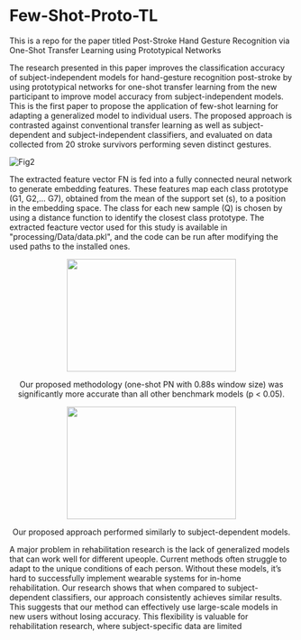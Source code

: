 # Few-Shot-Proto-TL
This is a repo for the paper titled Post-Stroke Hand Gesture Recognition via One-Shot Transfer Learning using Prototypical Networks

The research presented in this paper improves the classification accuracy of subject-independent models for hand-gesture recognition post-stroke by using prototypical networks for one-shot transfer learning from the new participant to improve model accuracy from subject-independent models. This is the first paper to propose the application of few-shot learning for adapting a generalized model to individual users. The proposed approach is contrasted against conventional transfer learning as well as subject-dependent and subject-independent classifiers, and evaluated on data collected from 20 stroke survivors performing seven distinct gestures.


  
![Fig2](https://github.com/HSarwat/Few-Shot-Proto-TL/assets/58105330/5fa9f65d-fbda-4cf8-b80b-bcb9cff2f637)

The extracted feature vector FN is fed into a fully connected neural network to generate embedding features. These features map each class prototype (G1, G2,... G7), obtained from the mean of the support set (s), to a position in the embedding space. The class for each new sample (Q) is chosen by using a distance function to identify the closest class prototype. The extracted feacture vector used for this study is available in "processing/Data/data.pkl", and the code can be run after modifying the used paths to the installed ones.

<div align="center">

<img src="https://github.com/HSarwat/Few-Shot-Proto-TL/assets/58105330/e01d5e96-a1c5-42ca-978f-84ea17cfb206" width="300" height="200"/>

Our proposed methodology (one-shot PN with 0.88s window size) was significantly more accurate than all other benchmark models (p < 0.05).


<img src="https://github.com/HSarwat/Few-Shot-Proto-TL/assets/58105330/d89925c8-c70a-426f-be1e-0fc54ff38b07" width="300" height="200"/>

Our proposed approach performed similarly to subject-dependent models.
</div>

A major problem in rehabilitation research is the lack of generalized models that can work well for different upeople. Current methods often struggle to adapt to the unique conditions of each person. Without these models, it’s hard to successfully implement wearable systems for in-home rehabilitation. Our research shows that when compared to subject-dependent classifiers, our approach consistently achieves similar results. This suggests that our method can effectively use large-scale models in new users without losing accuracy. This flexibility is valuable for rehabilitation research, where subject-specific data are limited
